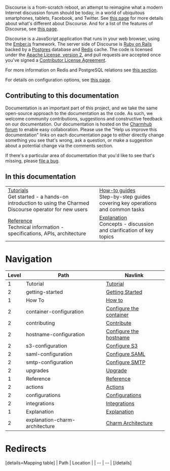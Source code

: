 Discourse is a from-scratch reboot, an attempt to reimagine what a modern Internet discussion forum should be today, in a world of ubiquitous smartphones, tablets, Facebook, and Twitter. See [this page](https://www.discourse.org/about) for more details about what's different about Discourse. And for a list of the features of Discourse, see [this page](https://www.discourse.org/features).

Discourse is a JavaScript application that runs in your web browser, using the [Ember.js](https://emberjs.com/) framework. The server side of Discourse is [Ruby on Rails](https://rubyonrails.org/) backed by a [Postgres](https://www.postgresql.org/) database and [Redis](https://redis.io/) cache. The code is licensed under the [Apache License, version 2](https://www.apache.org/licenses/LICENSE-2.0), and pull requests are accepted once you've signed a [Contributor License Agreement](https://en.wikipedia.org/wiki/Contributor_License_Agreement).

For more information on Redis and PostgreSQL relations see [this section](https://charmhub.io/discourse-k8s/docs/database-relations).

For details on configuration options, see [this page](https://charmhub.io/discourse-k8s/configure).

## Contributing to this documentation

Documentation is an important part of this project, and we take the same open-source approach to the documentation as the code. As such, we welcome community contributions, suggestions and constructive feedback on our documentation. Our documentation is hosted on the [Charmhub forum](https://discourse.charmhub.io/t/discourse-documentation-overview/3773) to enable easy collaboration. Please use the "Help us improve this documentation" links on each documentation page to either directly change something you see that's wrong, ask a question, or make a suggestion about a potential change via the comments section.

If there's a particular area of documentation that you'd like to see that's missing, please [file a bug](https://github.com/canonical/discourse-k8s-operator/issues).

## In this documentation

| | |
|--|--|
|  [Tutorials](https://charmhub.io/discourse-k8s/docs/getting-started)</br>  Get started - a hands-on introduction to using the Charmed Discourse operator for new users </br> |  [How-to guides](https://charmhub.io/discourse-k8s/docs/container-configuration) </br> Step-by-step guides covering key operations and common tasks |
| [Reference](https://charmhub.io/discourse-k8s/actions) </br> Technical information - specifications, APIs, architecture | [Explanation](https://charmhub.io/discourse-k8s/docs/explanation-charm-architecture) </br> Concepts - discussion and clarification of key topics  |

# Navigation

| Level | Path | Navlink |
| -- | -- | -- |
| 1 | Tutorial | [Tutorial]() |
| 2 | getting-started | [Getting Started](/t/discourse-charm-getting-started/8815) |
| 1 | How To | [How to]() |
| 2 | container-configuration | [Configure the container](/t/discourse-docs-container-configuration/8810) |
| 2 | contributing | [Contribute](/t/discourse-documentation-contributing-hacking/3775) |
| 2 | hostname-configuration | [Configure the hostname](/t/discourse-charm-hostname-configuration/8811) |
| 2 | s3-configuration | [Configure S3](/t/discourse-charm-s3-configuration/8812) |
| 2 | saml-configuration | [Configure SAML](/t/discourse-charm-saml-configuration/8813) |
| 2 | smtp-configuration | [Configure SMTP](/t/discourse-charm-smtp-configuration/8814) |
| 2 | upgrades | [Upgrade](/t/discourse-documentation-upgrades/3778) |
| 1 | Reference | [Reference]() |
| 2 | actions | [Actions](https://charmhub.io/discourse-k8s/actions) |
| 2 | configurations | [Configurations](https://charmhub.io/discourse-k8s/configure) |
| 2 | integrations | [Integrations](https://charmhub.io/discourse-k8s/integrations) |
| 1 | Explanation | [Explanation]() |
| 2 | explanation-charm-architecture | [Charm Architecture](/t/discourse-docs-charm-architecture/8809) |

# Redirects

[details=Mapping table]
| Path | Location |
| -- | -- |
[/details]